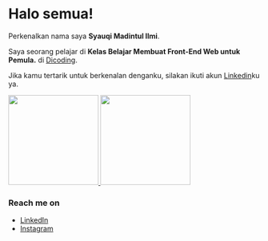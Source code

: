 # Halo semua! 

Perkenalkan nama saya **Syauqi Madintul Ilmi**.

Saya seorang pelajar di **Kelas Belajar Membuat Front-End Web untuk Pemula.** di [Dicoding](https://www.dicoding.com/).

Jika kamu tertarik untuk berkenalan denganku, silakan ikuti akun [Linkedin](https://www.linkedin.com/in/syauqi-madinatul-ilmi/)ku ya.

<p align="left">
<a href="https://github.com/syauqiilmi">
  <img height="180em" src="https://github-readme-stats-eight-theta.vercel.app/api?username=syauqiilmi&show_icons=true&theme=algolia&include_all_commits=true&count_private=true"/>
  <img height="180em" src="https://github-readme-stats-eight-theta.vercel.app/api/top-langs/?username=syauqiilmi&layout=compact&langs_count=8&theme=algolia"/>
</a>
</p>

### Reach me on
- <a href="https://linkedin.com/in/syauqiilmi/">LinkedIn</a>
- <a href="https://instagram.com/syauqiilmi?igshid=ZGUzMzM3NWJiOQ==">Instagram</a>
